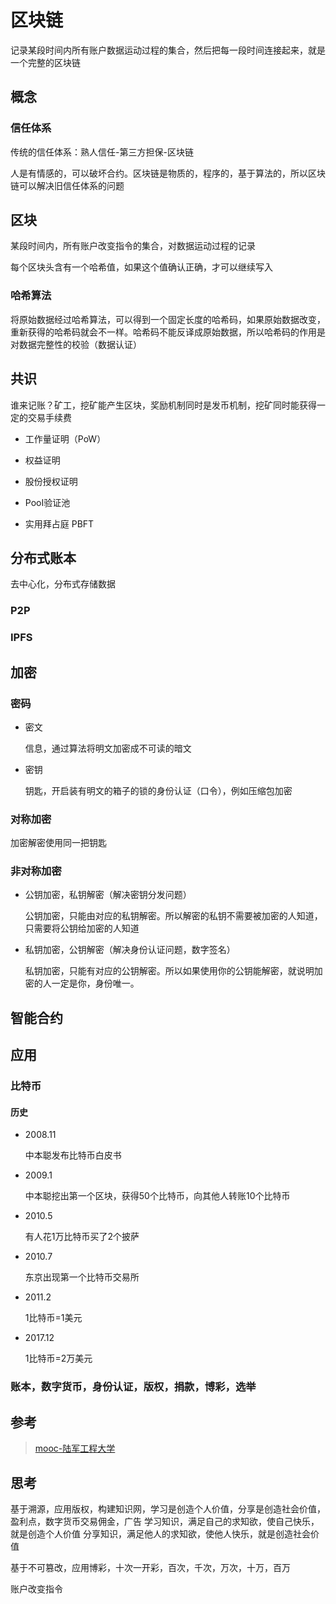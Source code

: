 # 区块链

记录某段时间内所有账户数据运动过程的集合，然后把每一段时间连接起来，就是一个完整的区块链

## 概念

### 信任体系

传统的信任体系：熟人信任-第三方担保-区块链

人是有情感的，可以破坏合约。区块链是物质的，程序的，基于算法的，所以区块链可以解决旧信任体系的问题

## 区块

某段时间内，所有账户改变指令的集合，对数据运动过程的记录

每个区块头含有一个哈希值，如果这个值确认正确，才可以继续写入

### 哈希算法

将原始数据经过哈希算法，可以得到一个固定长度的哈希码，如果原始数据改变，重新获得的哈希码就会不一样。哈希码不能反译成原始数据，所以哈希码的作用是对数据完整性的校验（数据认证）

## 共识

谁来记账？矿工，挖矿能产生区块，奖励机制同时是发币机制，挖矿同时能获得一定的交易手续费

* 工作量证明（PoW）

* 权益证明

* 股份授权证明

* PooI验证池

* 实用拜占庭 PBFT

## 分布式账本

去中心化，分布式存储数据

### P2P

### IPFS

## 加密

### 密码

* 密文

    信息，通过算法将明文加密成不可读的暗文

* 密钥

    钥匙，开启装有明文的箱子的锁的身份认证（口令），例如压缩包加密

### 对称加密

加密解密使用同一把钥匙

### 非对称加密

* 公钥加密，私钥解密（解决密钥分发问题）

    公钥加密，只能由对应的私钥解密。所以解密的私钥不需要被加密的人知道，只需要将公钥给加密的人知道

* 私钥加密，公钥解密（解决身份认证问题，数字签名）

    私钥加密，只能有对应的公钥解密。所以如果使用你的公钥能解密，就说明加密的人一定是你，身份唯一。

## 智能合约

## 应用

### 比特币

#### 历史

* 2008.11

    中本聪发布比特币白皮书

* 2009.1

    中本聪挖出第一个区块，获得50个比特币，向其他人转账10个比特币

* 2010.5

    有人花1万比特币买了2个披萨

* 2010.7

    东京出现第一个比特币交易所

* 2011.2

    1比特币=1美元

* 2017.12

    1比特币=2万美元

### 账本，数字货币，身份认证，版权，捐款，博彩，选举

## 参考

> [mooc-陆军工程大学](https://www.icourse163.org/course/PAEU-1003640007)

## 思考

基于溯源，应用版权，构建知识网，学习是创造个人价值，分享是创造社会价值，盈利点，数字货币交易佣金，广告
学习知识，满足自己的求知欲，使自己快乐，就是创造个人价值
分享知识，满足他人的求知欲，使他人快乐，就是创造社会价值

基于不可篡改，应用博彩，十次一开彩，百次，千次，万次，十万，百万

账户改变指令